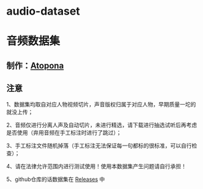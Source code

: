 # audio-dataset
# 音频数据集

## 制作：[Atopona](https://github.com/Atopona/audio-dataset)

## 注意
1、数据集均取自对应人物视频切片，声音版权归属于对应人物，早期质量一坨的就没上传；

2、音频仅进行分离人声及自动切片，未进行精选，请下载进行抽选试听后再考虑是否使用（弃用音频在手工标注时进行了跳过）；

3、手工标注文件随机掉落（手工标注无法保证每一句都标的很标准，可以自行检查）；

4、请在法律允许范围内进行测试使用！使用本数据集产生问题请自行承担！

5、github仓库的话数据集在 [Releases](https://github.com/Atopona/audio-dataset/releases) 中
